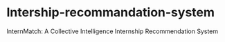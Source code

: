 # Intership-recommandation-system
InternMatch: A Collective Intelligence Internship Recommendation System
